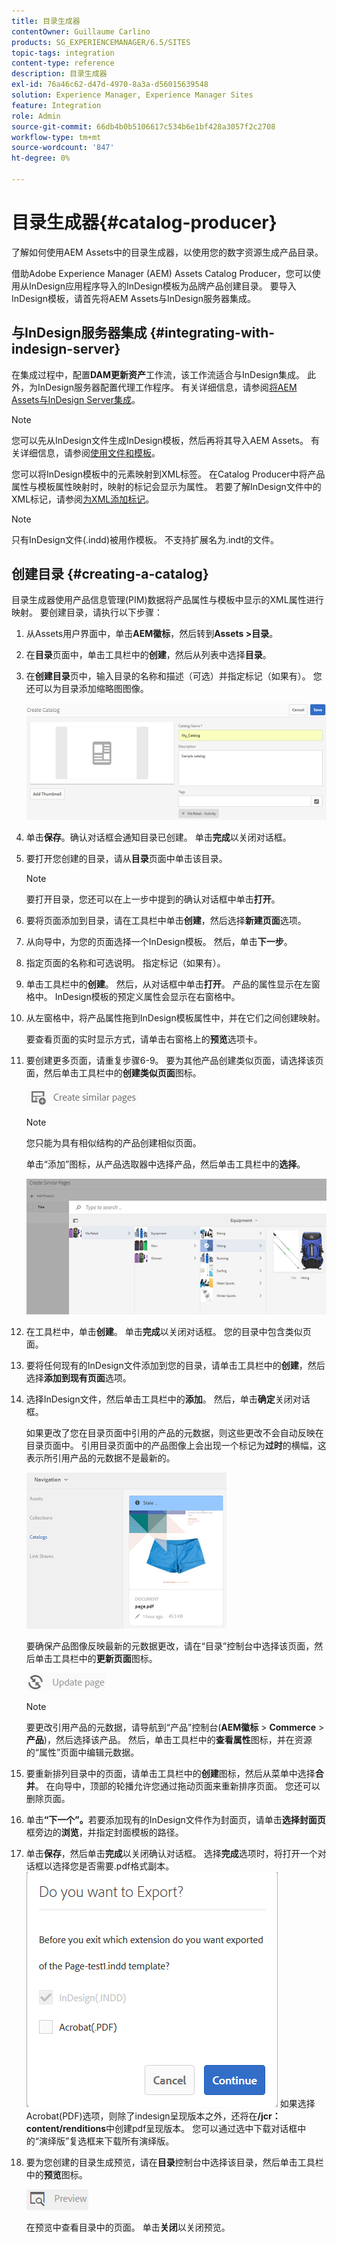 ```yaml
---
title: 目录生成器
contentOwner: Guillaume Carlino
products: SG_EXPERIENCEMANAGER/6.5/SITES
topic-tags: integration
content-type: reference
description: 目录生成器
exl-id: 76a46c62-d47d-4970-8a3a-d56015639548
solution: Experience Manager, Experience Manager Sites
feature: Integration
role: Admin
source-git-commit: 66db4b0b5106617c534b6e1bf428a3057f2c2708
workflow-type: tm+mt
source-wordcount: '847'
ht-degree: 0%

---
```


# 目录生成器{#catalog-producer}

了解如何使用AEM Assets中的目录生成器，以使用您的数字资源生成产品目录。

借助Adobe Experience Manager (AEM) Assets Catalog Producer，您可以使用从InDesign应用程序导入的InDesign模板为品牌产品创建目录。 要导入InDesign模板，请首先将AEM Assets与InDesign服务器集成。

## 与InDesign服务器集成 {#integrating-with-indesign-server}

在集成过程中，配置&#x200B;**DAM更新资产**&#x200B;工作流，该工作流适合与InDesign集成。 此外，为InDesign服务器配置代理工作程序。 有关详细信息，请参阅[将AEM Assets与InDesign Server集成](/help/assets/indesign.md)。

>[!NOTE]
>
>您可以先从InDesign文件生成InDesign模板，然后再将其导入AEM Assets。 有关详细信息，请参阅[使用文件和模板](https://helpx.adobe.com/indesign/using/files-templates.html)。
>
>您可以将InDesign模板中的元素映射到XML标签。 在Catalog Producer中将产品属性与模板属性映射时，映射的标记会显示为属性。 若要了解InDesign文件中的XML标记，请参阅[为XML添加标记](https://helpx.adobe.com/indesign/using/tagging-content-xml.html)。

>[!NOTE]
>
>只有InDesign文件(.indd)被用作模板。 不支持扩展名为.indt的文件。

## 创建目录 {#creating-a-catalog}

目录生成器使用产品信息管理(PIM)数据将产品属性与模板中显示的XML属性进行映射。 要创建目录，请执行以下步骤：

1. 从Assets用户界面中，单击&#x200B;**AEM徽标**，然后转到&#x200B;**Assets >目录**。
1. 在&#x200B;**目录**&#x200B;页面中，单击工具栏中的&#x200B;**创建**，然后从列表中选择&#x200B;**目录**。
1. 在&#x200B;**创建目录**&#x200B;页中，输入目录的名称和描述（可选）并指定标记（如果有）。 您还可以为目录添加缩略图图像。

   ![create_catalog](assets/create_catalog.png)

1. 单击&#x200B;**保存**。确认对话框会通知目录已创建。 单击&#x200B;**完成**&#x200B;以关闭对话框。
1. 要打开您创建的目录，请从&#x200B;**目录**&#x200B;页面中单击该目录。

   >[!NOTE]
   >
   >要打开目录，您还可以在上一步中提到的确认对话框中单击&#x200B;**打开**。

1. 要将页面添加到目录，请在工具栏中单击&#x200B;**创建**，然后选择&#x200B;**新建页面**&#x200B;选项。
1. 从向导中，为您的页面选择一个InDesign模板。 然后，单击&#x200B;**下一步**。
1. 指定页面的名称和可选说明。 指定标记（如果有）。
1. 单击工具栏中的&#x200B;**创建**。 然后，从对话框中单击&#x200B;**打开**。 产品的属性显示在左窗格中。 InDesign模板的预定义属性会显示在右窗格中。
1. 从左窗格中，将产品属性拖到InDesign模板属性中，并在它们之间创建映射。

   要查看页面的实时显示方式，请单击右窗格上的&#x200B;**预览**&#x200B;选项卡。

1. 要创建更多页面，请重复步骤6-9。 要为其他产品创建类似页面，请选择该页面，然后单击工具栏中的&#x200B;**创建类似页面**&#x200B;图标。

   ![create_similar_pages](assets/create_similar_pages.png)

   >[!NOTE]
   >
   >您只能为具有相似结构的产品创建相似页面。

   单击“添加”图标，从产品选取器中选择产品，然后单击工具栏中的&#x200B;**选择**。

   ![select_product](assets/select_product.png)

1. 在工具栏中，单击&#x200B;**创建**。 单击&#x200B;**完成**&#x200B;以关闭对话框。 您的目录中包含类似页面。
1. 要将任何现有的InDesign文件添加到您的目录，请单击工具栏中的&#x200B;**创建**，然后选择&#x200B;**添加到现有页面**&#x200B;选项。
1. 选择InDesign文件，然后单击工具栏中的&#x200B;**添加**。 然后，单击&#x200B;**确定**&#x200B;关闭对话框。

   如果更改了您在目录页面中引用的产品的元数据，则这些更改不会自动反映在目录页面中。 引用目录页面中的产品图像上会出现一个标记为&#x200B;**过时**&#x200B;的横幅，这表示所引用产品的元数据不是最新的。

   ![chlimage_1-117](assets/chlimage_1-117a.png)

   要确保产品图像反映最新的元数据更改，请在“目录”控制台中选择该页面，然后单击工具栏中的&#x200B;**更新页面**&#x200B;图标。

   ![chlimage_1-118](assets/chlimage_1-118a.png)

   >[!NOTE]
   >
   >要更改引用产品的元数据，请导航到“产品”控制台(**AEM徽标** > **Commerce** > **产品**)，然后选择该产品。 然后，单击工具栏中的&#x200B;**查看属性**&#x200B;图标，并在资源的“属性”页面中编辑元数据。

1. 要重新排列目录中的页面，请单击工具栏中的&#x200B;**创建**&#x200B;图标，然后从菜单中选择&#x200B;**合并**。 在向导中，顶部的轮播允许您通过拖动页面来重新排序页面。 您还可以删除页面。

1. 单击&#x200B;**“下一个”。**&#x200B;若要添加现有的InDesign文件作为封面页，请单击&#x200B;**选择封面页**&#x200B;框旁边的&#x200B;**浏览**，并指定封面模板的路径。
1. 单击&#x200B;**保存**，然后单击&#x200B;**完成**&#x200B;以关闭确认对话框。
选择&#x200B;**完成**&#x200B;选项时，将打开一个对话框以选择您是否需要.pdf格式副本。
   ![导出为pdf](assets/CatalogPDF.png)
如果选择Acrobat(PDF)选项，则除了indesign呈现版本之外，还将在&#x200B;**/jcr：content/renditions**&#x200B;中创建pdf呈现版本。 您可以通过选中下载对话框中的“演绎版”复选框来下载所有演绎版。

1. 要为您创建的目录生成预览，请在&#x200B;**目录**&#x200B;控制台中选择该目录，然后单击工具栏中的&#x200B;**预览**&#x200B;图标。

   ![chlimage_1-119](assets/chlimage_1-119a.png)

   在预览中查看目录中的页面。 单击&#x200B;**关闭**&#x200B;以关闭预览。
